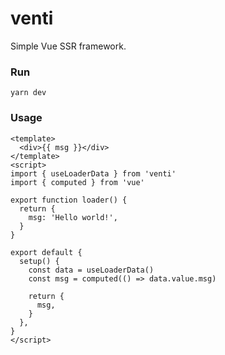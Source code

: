 # venti

Simple Vue SSR framework.

### Run 

```shell
yarn dev
```

### Usage

```vue
<template>
  <div>{{ msg }}</div>
</template>
<script>
import { useLoaderData } from 'venti'
import { computed } from 'vue'

export function loader() {
  return {
    msg: 'Hello world!',
  }
}

export default {
  setup() {
    const data = useLoaderData()
    const msg = computed(() => data.value.msg)

    return {
      msg,
    }
  },
}
</script>
```
